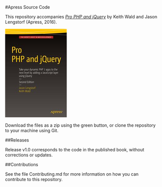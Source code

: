 #Apress Source Code

This repository accompanies [*Pro PHP and jQuery*](http://www.apress.com/9781484212318) by Keith Wald and Jason Lengstorf (Apress, 2016).

![Cover image](9781484212318.jpg)

Download the files as a zip using the green button, or clone the repository to your machine using Git.

##Releases

Release v1.0 corresponds to the code in the published book, without corrections or updates.

##Contributions

See the file Contributing.md for more information on how you can contribute to this repository.
